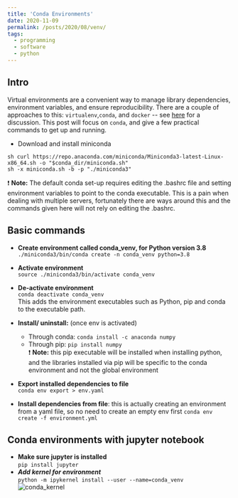 ```yaml
---
title: 'Conda Environments'
date: 2020-11-09
permalink: /posts/2020/08/venv/
tags:
  - programming
  - software
  - python
---
```


## Intro

Virtual environments are a convenient way to manage library dependencies, environment variables, and ensure reproducibility. There are a couple of approaches to this: `virtualenv`,`conda`, and `docker` -- see [here](https://towardsdatascience.com/guide-of-choosing-package-management-tool-for-data-science-project-809a093efd46) for a discussion. This post will focus on `conda`, and give a few practical commands to get up and running.

- Download and install miniconda 
```
sh curl https://repo.anaconda.com/miniconda/Miniconda3-latest-Linux-x86_64.sh -o "$conda_dir/miniconda.sh"
sh -x miniconda.sh -b -p "./miniconda3" 
```

:exclamation: **Note:** The default conda set-up requires editing the .bashrc file and setting environment variables to point to the conda executable. This is a pain when dealing with multiple servers, fortunately there are ways around this and the commands given here will not rely on editing the .bashrc.

## Basic commands
- **Create environment called conda_venv, for Python version 3.8** \
```./miniconda3/bin/conda create -n conda_venv python=3.8```
- **Activate environment** \
```source ./miniconda3/bin/activate conda_venv```
- **De-activate environment** \
```conda deactivate conda_venv```\
This adds the environment executables such as Python, pip and conda to the executable path.
- **Install/ uninstall:** (once env is activated)
  - Through conda: `conda install -c anaconda numpy`
  - Through pip: `pip install numpy` \
:exclamation: **Note:** this pip executable will be installed when installing python, and the libraries installed via pip will be specific to the conda environment and not the global environment

- **Export installed dependencies to file**\
```conda env export > env.yaml```

- **Install dependencies from file**: this is actually creating an environment from a yaml file, so no need to create an empty env first
```conda env create -f environment.yml```

## Conda environments with jupyter notebook
- **Make sure jupyter is installed** \
`pip install jupyter`
- ***Add kernel for environment*** \
`python -m ipykernel install --user --name=conda_venv`
![conda_kernel](/images/nb_snap.PNG)




 
